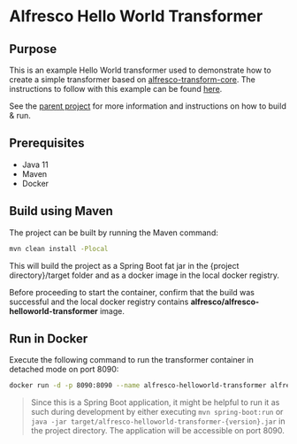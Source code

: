 # Alfresco Hello World Transformer

## Purpose
This is an example Hello World transformer used to demonstrate how to create a simple transformer based on
[alfresco-transform-core](https://github.com/Alfresco/alfresco-transform-core).
The instructions to follow with this example can be found [here](https://github.com/Alfresco/acs-packaging/blob/master/docs/creating-a-t-engine.md).

See the [parent project](https://github.com/Alfresco/alfresco-transform-core) for more information and instructions on how to build & run.

## Prerequisites
* Java 11
* Maven
* Docker

## Build using Maven
The project can be built by running the Maven command:
```bash
mvn clean install -Plocal
```
This will build the project as a Spring Boot fat jar in the {project directory}/target folder
and as a docker image in the local docker registry.

Before proceeding to start the container, confirm that the build was successful and the local docker
registry contains **alfresco/alfresco-helloworld-transformer** image.

## Run in Docker

Execute the following command to run the transformer container in detached mode on port 8090:

```bash
docker run -d -p 8090:8090 --name alfresco-helloworld-transformer alfresco/alfresco-helloworld-transformer:latest
```

> Since this is a Spring Boot application,
 it might be helpful to run it as such during development by either executing `mvn spring-boot:run`
 or `java -jar target/alfresco-helloworld-transformer-{version}.jar` in the project directory.
 The application will be accessible on port 8090.


